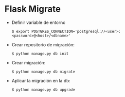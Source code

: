 # Flask Migrate

- Definir variable de entorno

    `$ export POSTGRES_CONNECTION='postgresql://<user>:<password>@<host>/<dbname>' `

- Crear repositorio de migración:

    `$ python manage.py db init`
    
- Crear migración:

    `$ python manage.py db migrate`
    
- Aplicar la migración en la db:

    `$ python manage.py db upgrade`